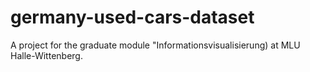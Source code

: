 # germany-used-cars-dataset
 A project for the graduate module "Informationsvisualisierung) at MLU Halle-Wittenberg.

